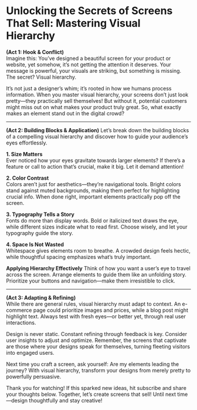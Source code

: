 # **Unlocking the Secrets of Screens That Sell: Mastering Visual Hierarchy**

**(Act 1: Hook & Conflict)**  
Imagine this: You’ve designed a beautiful screen for your product or website, yet somehow, it’s not getting the attention it deserves. Your message is powerful, your visuals are striking, but something is missing. The secret? Visual hierarchy.

It’s not just a designer’s whim; it’s rooted in how we humans process information. When you master visual hierarchy, your screens don’t just look pretty—they practically sell themselves! But without it, potential customers might miss out on what makes your product truly great. So, what exactly makes an element stand out in the digital crowd?

---

**(Act 2: Building Blocks & Application)**
Let’s break down the building blocks of a compelling visual hierarchy and discover how to guide your audience’s eyes effortlessly.

**1. Size Matters**  
Ever noticed how your eyes gravitate towards larger elements? If there’s a feature or call to action that’s crucial, make it big. Let it demand attention!

**2. Color Contrast**  
Colors aren’t just for aesthetics—they’re navigational tools. Bright colors stand against muted backgrounds, making them perfect for highlighting crucial info. When done right, important elements practically pop off the screen.

**3. Typography Tells a Story**  
Fonts do more than display words. Bold or italicized text draws the eye, while different sizes indicate what to read first. Choose wisely, and let your typography guide the story.

**4. Space Is Not Wasted**  
Whitespace gives elements room to breathe. A crowded design feels hectic, while thoughtful spacing emphasizes what’s truly important.

**Applying Hierarchy Effectively**
Think of how you want a user’s eye to travel across the screen. Arrange elements to guide them like an unfolding story. Prioritize your buttons and navigation—make them irresistible to click.

---

**(Act 3: Adapting & Refining)**  
While there are general rules, visual hierarchy must adapt to context. An e-commerce page could prioritize images and prices, while a blog post might highlight text. Always test with fresh eyes—or better yet, through real user interactions. 

Design is never static. Constant refining through feedback is key. Consider user insights to adjust and optimize. Remember, the screens that captivate are those where your designs speak for themselves, turning fleeting visitors into engaged users.

Next time you craft a screen, ask yourself: Are my elements leading the journey? With visual hierarchy, transform your designs from merely pretty to powerfully persuasive.

Thank you for watching! If this sparked new ideas, hit subscribe and share your thoughts below. Together, let’s create screens that sell! Until next time—design thoughtfully and stay creative!